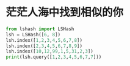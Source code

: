 # 茫茫人海中找到相似的你


```python
from lshash import LSHash
lsh = LSHash([6, 8])
lsh.index([1,2,3,4,5,6,7,8])
lsh.index([2,3,4,5,6,7,8,9])
lsh.index([10,12,99,1,5,31,2,3])
print(lsh.query([1,2,3,4,5,6,7,7]))
```

